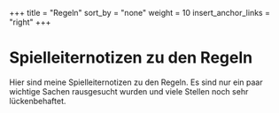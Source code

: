 +++
title = "Regeln"
sort_by = "none"
weight = 10
insert_anchor_links = "right"
+++

# Spielleiternotizen zu den Regeln

Hier sind meine Spielleiternotizen zu den Regeln. Es sind nur ein paar wichtige Sachen rausgesucht
wurden und viele Stellen noch sehr lückenbehaftet.

<!-- more -->
